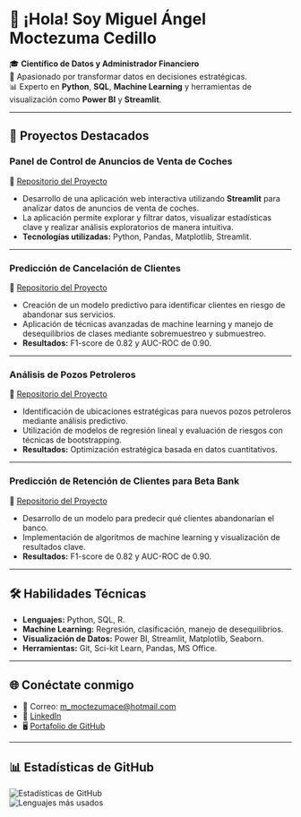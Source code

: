 # 👋 ¡Hola! Soy Miguel Ángel Moctezuma Cedillo

🎓 **Científico de Datos y Administrador Financiero**  
🚀 Apasionado por transformar datos en decisiones estratégicas.  
📊 Experto en **Python**, **SQL**, **Machine Learning** y herramientas de visualización como **Power BI** y **Streamlit**.  

---

## 🌟 **Proyectos Destacados**

### **Panel de Control de Anuncios de Venta de Coches**  
📍 [Repositorio del Proyecto](https://github.com/MiguelMoc1/car-sales-dashboard)  
- Desarrollo de una aplicación web interactiva utilizando **Streamlit** para analizar datos de anuncios de venta de coches.  
- La aplicación permite explorar y filtrar datos, visualizar estadísticas clave y realizar análisis exploratorios de manera intuitiva.  
- **Tecnologías utilizadas:** Python, Pandas, Matplotlib, Streamlit.

---

### **Predicción de Cancelación de Clientes**  
📍 [Repositorio del Proyecto](https://github.com/MiguelMoc1/prediccion-clientes)  
- Creación de un modelo predictivo para identificar clientes en riesgo de abandonar sus servicios.  
- Aplicación de técnicas avanzadas de machine learning y manejo de desequilibrios de clases mediante sobremuestreo y submuestreo.  
- **Resultados:** F1-score de 0.82 y AUC-ROC de 0.90.  

---

### **Análisis de Pozos Petroleros**  
📍 [Repositorio del Proyecto](https://github.com/MiguelMoc1/pozos-petroleros)  
- Identificación de ubicaciones estratégicas para nuevos pozos petroleros mediante análisis predictivo.  
- Utilización de modelos de regresión lineal y evaluación de riesgos con técnicas de bootstrapping.  
- **Resultados:** Optimización estratégica basada en datos cuantitativos.  

---

### **Predicción de Retención de Clientes para Beta Bank**  
📍 [Repositorio del Proyecto](https://github.com/MiguelMoc1/beta-bank)  
- Desarrollo de un modelo para predecir qué clientes abandonarían el banco.  
- Implementación de algoritmos de machine learning y visualización de resultados clave.  
- **Resultados:** F1-score de 0.82 y AUC-ROC de 0.90.  

---

## 🛠️ **Habilidades Técnicas**
- **Lenguajes:** Python, SQL, R.  
- **Machine Learning:** Regresión, clasificación, manejo de desequilibrios.  
- **Visualización de Datos:** Power BI, Streamlit, Matplotlib, Seaborn.  
- **Herramientas:** Git, Sci-kit Learn, Pandas, MS Office.  

---

## 🌐 **Conéctate conmigo**
- 📧 Correo: [m_moctezumace@hotmail.com](mailto:m_moctezumace@hotmail.com)  
- 💼 [LinkedIn](https://linkedin.com/in/MiguelMoc1)  
- 🖥️ [Portafolio de GitHub](https://github.com/MiguelMoc1)  

---

## 📊 **Estadísticas de GitHub**
![Estadísticas de GitHub](https://github-readme-stats.vercel.app/api?username=MiguelMoc1&show_icons=true&theme=radical)  
![Lenguajes más usados](https://github-readme-stats.vercel.app/api/top-langs/?username=MiguelMoc1&layout=compact&theme=radical)  
